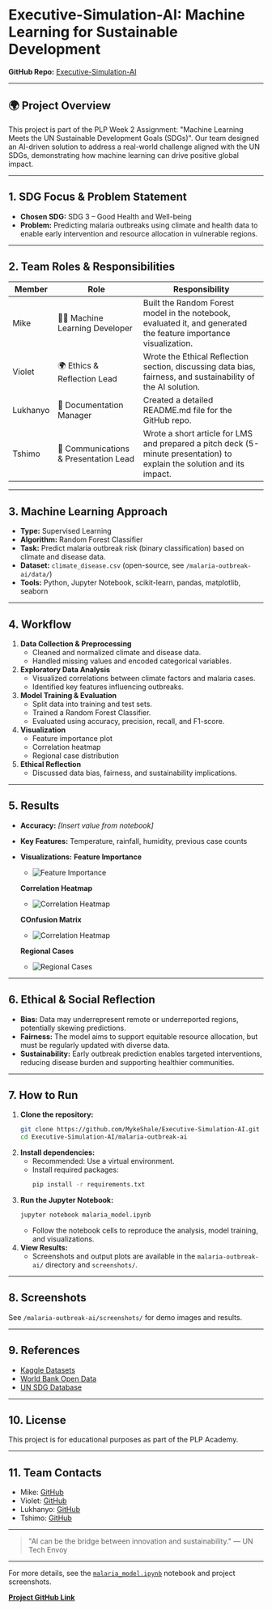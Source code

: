 # Executive-Simulation-AI: Machine Learning for Sustainable Development

**GitHub Repo:** [Executive-Simulation-AI](https://github.com/MykeShale/Executive-Simulation-AI)

---

## 🌍 Project Overview
This project is part of the PLP Week 2 Assignment: "Machine Learning Meets the UN Sustainable Development Goals (SDGs)". Our team designed an AI-driven solution to address a real-world challenge aligned with the UN SDGs, demonstrating how machine learning can drive positive global impact.

---

## 1. SDG Focus & Problem Statement

- **Chosen SDG:** SDG 3 – Good Health and Well-being
- **Problem:** Predicting malaria outbreaks using climate and health data to enable early intervention and resource allocation in vulnerable regions.

---

## 2. Team Roles & Responsibilities

| Member    | Role                                | Responsibility                                                                                                 |
|-----------|-------------------------------------|----------------------------------------------------------------------------------------------------------------|
| Mike      | 👨‍💻 Machine Learning Developer      | Built the Random Forest model in the notebook, evaluated it, and generated the feature importance visualization. |
| Violet    | 🌍 Ethics & Reflection Lead          | Wrote the Ethical Reflection section, discussing data bias, fairness, and sustainability of the AI solution.   |
| Lukhanyo  | 📄 Documentation Manager             | Created a detailed README.md file for the GitHub repo.                                                          |
| Tshimo    | 🎤 Communications & Presentation Lead| Wrote a short article for LMS and prepared a pitch deck (5-minute presentation) to explain the solution and its impact. |

---

## 3. Machine Learning Approach

- **Type:** Supervised Learning
- **Algorithm:** Random Forest Classifier
- **Task:** Predict malaria outbreak risk (binary classification) based on climate and disease data.
- **Dataset:** `climate_disease.csv` (open-source, see `/malaria-outbreak-ai/data/`)
- **Tools:** Python, Jupyter Notebook, scikit-learn, pandas, matplotlib, seaborn

---

## 4. Workflow

1. **Data Collection & Preprocessing**
   - Cleaned and normalized climate and disease data.
   - Handled missing values and encoded categorical variables.
2. **Exploratory Data Analysis**
   - Visualized correlations between climate factors and malaria cases.
   - Identified key features influencing outbreaks.
3. **Model Training & Evaluation**
   - Split data into training and test sets.
   - Trained a Random Forest Classifier.
   - Evaluated using accuracy, precision, recall, and F1-score.
4. **Visualization**
   - Feature importance plot
   - Correlation heatmap
   - Regional case distribution
5. **Ethical Reflection**
   - Discussed data bias, fairness, and sustainability implications.

---

## 5. Results

- **Accuracy:** _[Insert value from notebook]_
- **Key Features:** Temperature, rainfall, humidity, previous case counts
- **Visualizations:**
**Feature Importance**
  - ![Feature Importance](malaria-outbreak-ai/screenshots/feature_importance.png)

  **Correlation Heatmap**
  - ![Correlation Heatmap](malaria-outbreak-ai/screenshots/correlation_heatmap.png)

  **COnfusion Matrix**
  - ![Correlation Heatmap](malaria-outbreak-ai/screenshots/confusion_matrix.png)

  **Regional Cases**
  - ![Regional Cases](malaria-outbreak-ai/screenshots/region_cases.png)


---

## 6. Ethical & Social Reflection

- **Bias:** Data may underrepresent remote or underreported regions, potentially skewing predictions.
- **Fairness:** The model aims to support equitable resource allocation, but must be regularly updated with diverse data.
- **Sustainability:** Early outbreak prediction enables targeted interventions, reducing disease burden and supporting healthier communities.

---

## 7. How to Run

1. **Clone the repository:**
   ```bash
   git clone https://github.com/MykeShale/Executive-Simulation-AI.git
   cd Executive-Simulation-AI/malaria-outbreak-ai
   ```
2. **Install dependencies:**
   - Recommended: Use a virtual environment.
   - Install required packages:
     ```bash
     pip install -r requirements.txt
     ```
3. **Run the Jupyter Notebook:**
   ```bash
   jupyter notebook malaria_model.ipynb
   ```
   - Follow the notebook cells to reproduce the analysis, model training, and visualizations.
4. **View Results:**
   - Screenshots and output plots are available in the `malaria-outbreak-ai/` directory and `screenshots/`.

---

## 8. Screenshots

See `/malaria-outbreak-ai/screenshots/` for demo images and results.

---

## 9. References

- [Kaggle Datasets](https://www.kaggle.com/datasets)
- [World Bank Open Data](https://data.worldbank.org/)
- [UN SDG Database](https://unstats.un.org/sdgs/)

---

## 10. License

This project is for educational purposes as part of the PLP Academy.

---

## 11. Team Contacts

- Mike: [GitHub](https://github.com/MykeShale)
- Violet: [GitHub](https://github.com/violetwanjiru)
- Lukhanyo: [GitHub](https://github.com/Luu-17)
- Tshimo: [GitHub](https://github.com/TshimoHlapane)

---

> "AI can be the bridge between innovation and sustainability." — UN Tech Envoy

---

For more details, see the [`malaria_model.ipynb`](malaria-outbreak-ai/malaria_model.ipynb) notebook and project screenshots.

**[Project GitHub Link](https://github.com/MykeShale/Executive-Simulation-AI)**
